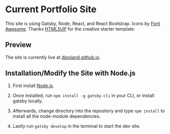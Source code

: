 # Current Portfolio Site

This site is using Gatsby, Node, React, and React Bootstrap. Icons by [Font Awesome](https://fontawesome.com). Thanks [HTML5UP](https://html5up.net/) for the creative starter template.

## Preview

The site is currently live at [djpoland.github.io](https://djpoland.github.io/).
## Installation/Modify the Site with Node.js

1. First install [Node.js](https://nodejs.org/en/).

2. Once installed, run `npm install -g gatsby-cli` in your CLI, or install gatsby locally.

3. Afterwards, change directory into the repository and type `npm install` to install all the node-module dependencies.

4. Lastly run `gatsby develop` in the terminal to start the dev site.
